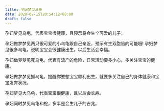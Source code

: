 ```yaml
---
title: 孕妇梦见乌龟
date: 2020-02-15T20:54:12+08:00
draft: false
---
```


孕妇梦见乌龟，代表宝宝很健康，且预示将会生个可爱的儿子。


孕妇做梦梦见两只很可爱的小乌龟跟自己亲近，预示有生双胞胎的可能哦!
孕妇梦见很多乌龟，说明宝宝会很健康出生，以后生活会幸福。


孕妇做梦梦见死乌龟，代表有流产的危险，日常活动要多小心，多关注宝宝的健康。


孕妇做梦梦见抓乌龟，提醒你要想宝宝顺利出生，就要多关注自己的身体健康和宝宝发育状况。


孕妇梦见大乌龟，代表宝宝很健康，且以后会长寿。


孕妇同时梦见乌龟和蛇，多半是会生儿子的吉兆。

